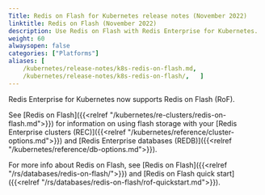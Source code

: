 ```yaml
---
Title: Redis on Flash for Kubernetes release notes (November 2022)
linktitle: Redis on Flash (November 2022)
description: Use Redis on Flash with Redis Enterprise for Kubernetes. 
weight: 60
alwaysopen: false
categories: ["Platforms"]
aliases: [
    /kubernetes/release-notes/k8s-redis-on-flash.md,
    /kubernetes/release-notes/k8s-redis-on-flash/,   ]
---
```


Redis Enterprise for Kubernetes now supports Redis on Flash (RoF).

See [Redis on Flash]({{<relref "/kubernetes/re-clusters/redis-on-flash.md">}}) for information on using flash storage with your [Redis Enterprise clusters (REC)]({{<relref "/kubernetes/reference/cluster-options.md">}}) and [Redis Enterprise databases (REDB)]({{<relref "/kubernetes/reference/db-options.md">}}).

For more info about Redis on Flash, see [Redis on Flash]({{<relref "/rs/databases/redis-on-flash/">}}) and [Redis on Flash quick start]({{<relref "/rs/databases/redis-on-flash/rof-quickstart.md">}}).